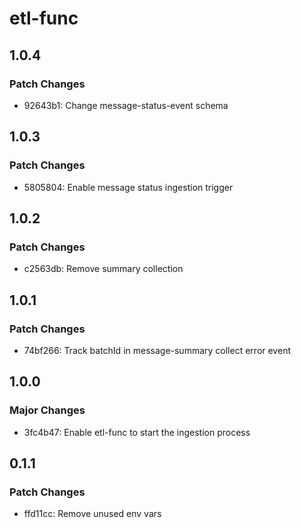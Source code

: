 # etl-func

## 1.0.4

### Patch Changes

- 92643b1: Change message-status-event schema

## 1.0.3

### Patch Changes

- 5805804: Enable message status ingestion trigger

## 1.0.2

### Patch Changes

- c2563db: Remove summary collection

## 1.0.1

### Patch Changes

- 74bf266: Track batchId in message-summary collect error event

## 1.0.0

### Major Changes

- 3fc4b47: Enable etl-func to start the ingestion process

## 0.1.1

### Patch Changes

- ffd11cc: Remove unused env vars
